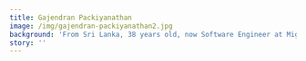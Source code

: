 ```yaml
---
title: Gajendran Packiyanathan
image: /img/gajendran-packiyanathan2.jpg
background: 'From Sri Lanka, 38 years old, now Software Engineer at Migros Aare.'
story: ''
---
```


